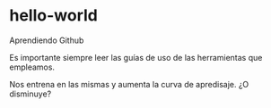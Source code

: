 # hello-world
Aprendiendo Github

Es importante siempre leer las guías de uso de las herramientas que empleamos.

Nos entrena en las mismas y aumenta la curva de apredisaje. ¿O disminuye?


